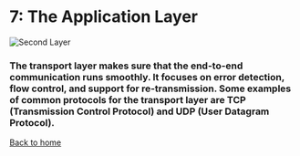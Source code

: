 # 7: The Application Layer

![Second Layer](https://utimaco.com/sites/default/files/2021-11/digital-communication-end-to-end-encryption-stage.jpg)

### The transport layer makes sure that the end-to-end communication runs smoothly. It focuses on error detection, flow control, and support for re-transmission. Some examples of common protocols for the transport layer are TCP (Transmission Control Protocol) and UDP (User Datagram Protocol). 

[Back to home](README.md)


